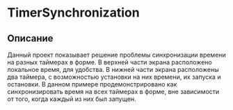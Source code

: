 # TimerSynchronization
 
## Описание
Данный проект показывает решение проблемы синхронизации времени на разных таймерах в форме. В верхней части экрана расположено локальное время, для удобства. В нижней части экрана расположены два таймера, с возможностью установки на них времени, их запуска и остановки. В данном примере продемонстрировано как синхронизировать время на всех таймерах в форме, вне зависимости от того, когда каждый из них был запущен. 